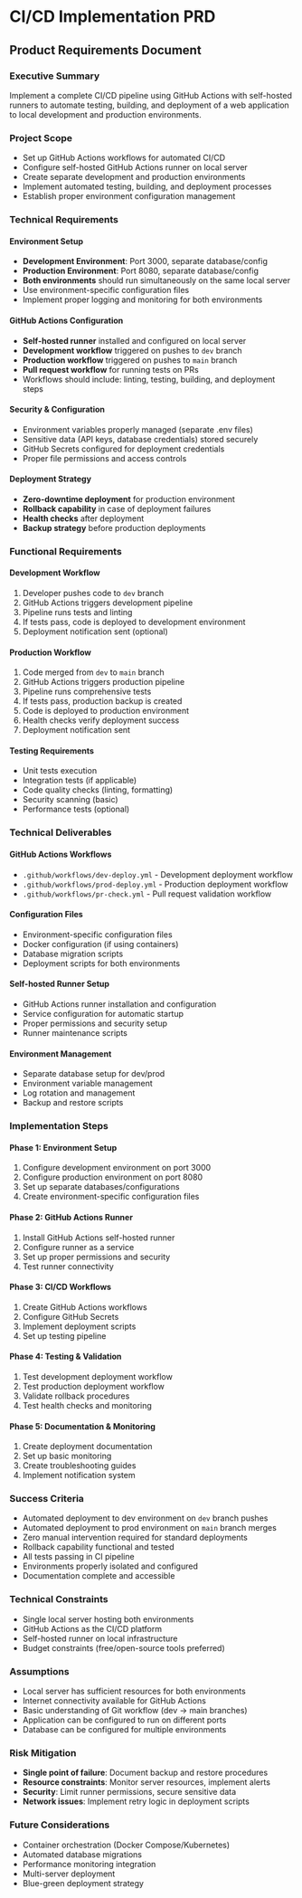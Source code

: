 # CI/CD Implementation PRD
## Product Requirements Document

### Executive Summary
Implement a complete CI/CD pipeline using GitHub Actions with self-hosted runners to automate testing, building, and deployment of a web application to local development and production environments.

### Project Scope
- Set up GitHub Actions workflows for automated CI/CD
- Configure self-hosted GitHub Actions runner on local server
- Create separate development and production environments
- Implement automated testing, building, and deployment processes
- Establish proper environment configuration management

### Technical Requirements

#### Environment Setup
- **Development Environment**: Port 3000, separate database/config
- **Production Environment**: Port 8080, separate database/config
- **Both environments** should run simultaneously on the same local server
- Use environment-specific configuration files
- Implement proper logging and monitoring for both environments

#### GitHub Actions Configuration
- **Self-hosted runner** installed and configured on local server
- **Development workflow** triggered on pushes to `dev` branch
- **Production workflow** triggered on pushes to `main` branch
- **Pull request workflow** for running tests on PRs
- Workflows should include: linting, testing, building, and deployment steps

#### Security & Configuration
- Environment variables properly managed (separate .env files)
- Sensitive data (API keys, database credentials) stored securely
- GitHub Secrets configured for deployment credentials
- Proper file permissions and access controls

#### Deployment Strategy
- **Zero-downtime deployment** for production environment
- **Rollback capability** in case of deployment failures
- **Health checks** after deployment
- **Backup strategy** before production deployments

### Functional Requirements

#### Development Workflow
1. Developer pushes code to `dev` branch
2. GitHub Actions triggers development pipeline
3. Pipeline runs tests and linting
4. If tests pass, code is deployed to development environment
5. Deployment notification sent (optional)

#### Production Workflow
1. Code merged from `dev` to `main` branch
2. GitHub Actions triggers production pipeline
3. Pipeline runs comprehensive tests
4. If tests pass, production backup is created
5. Code is deployed to production environment
6. Health checks verify deployment success
7. Deployment notification sent

#### Testing Requirements
- Unit tests execution
- Integration tests (if applicable)
- Code quality checks (linting, formatting)
- Security scanning (basic)
- Performance tests (optional)

### Technical Deliverables

#### GitHub Actions Workflows
- `.github/workflows/dev-deploy.yml` - Development deployment workflow
- `.github/workflows/prod-deploy.yml` - Production deployment workflow
- `.github/workflows/pr-check.yml` - Pull request validation workflow

#### Configuration Files
- Environment-specific configuration files
- Docker configuration (if using containers)
- Database migration scripts
- Deployment scripts for both environments

#### Self-hosted Runner Setup
- GitHub Actions runner installation and configuration
- Service configuration for automatic startup
- Proper permissions and security setup
- Runner maintenance scripts

#### Environment Management
- Separate database setup for dev/prod
- Environment variable management
- Log rotation and management
- Backup and restore scripts

### Implementation Steps

#### Phase 1: Environment Setup
1. Configure development environment on port 3000
2. Configure production environment on port 8080
3. Set up separate databases/configurations
4. Create environment-specific configuration files

#### Phase 2: GitHub Actions Runner
1. Install GitHub Actions self-hosted runner
2. Configure runner as a service
3. Set up proper permissions and security
4. Test runner connectivity

#### Phase 3: CI/CD Workflows
1. Create GitHub Actions workflows
2. Configure GitHub Secrets
3. Implement deployment scripts
4. Set up testing pipeline

#### Phase 4: Testing & Validation
1. Test development deployment workflow
2. Test production deployment workflow
3. Validate rollback procedures
4. Test health checks and monitoring

#### Phase 5: Documentation & Monitoring
1. Create deployment documentation
2. Set up basic monitoring
3. Create troubleshooting guides
4. Implement notification system

### Success Criteria
- Automated deployment to dev environment on `dev` branch pushes
- Automated deployment to prod environment on `main` branch merges
- Zero manual intervention required for standard deployments
- Rollback capability functional and tested
- All tests passing in CI pipeline
- Environments properly isolated and configured
- Documentation complete and accessible

### Technical Constraints
- Single local server hosting both environments
- GitHub Actions as the CI/CD platform
- Self-hosted runner on local infrastructure
- Budget constraints (free/open-source tools preferred)

### Assumptions
- Local server has sufficient resources for both environments
- Internet connectivity available for GitHub Actions
- Basic understanding of Git workflow (dev → main branches)
- Application can be configured to run on different ports
- Database can be configured for multiple environments

### Risk Mitigation
- **Single point of failure**: Document backup and restore procedures
- **Resource constraints**: Monitor server resources, implement alerts
- **Security**: Limit runner permissions, secure sensitive data
- **Network issues**: Implement retry logic in deployment scripts

### Future Considerations
- Container orchestration (Docker Compose/Kubernetes)
- Automated database migrations
- Performance monitoring integration
- Multi-server deployment
- Blue-green deployment strategy